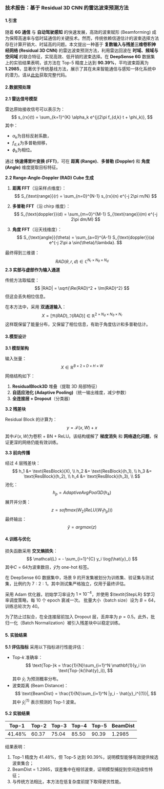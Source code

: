 ### 技术报告：基于 Residual 3D CNN 的雷达波束预测方法

#### 1.引言

随着 **6G 通信** 与 **自动驾驶感知** 的快速发展，高效的波束赋形 (Beamforming) 成为保障高速率与低时延通信的关键技术。然而，传统依赖信道估计的波束选择方法存在计算开销大、时延高的问题。本文提出一种基于 **复数输入与残差三维卷积神经网络 (Residual 3D CNN)** 的雷达波束预测方法，利用雷达回波在 **时域、频域与空间域** 的联合特征，实现高效、低开销的波束选择。在 **DeepSense 6G** 数据集上的实验结果表明，该方法在 Top-5 精度上达到 **90.39%**，平均波束距离为 **1.2985**，显著优于传统基线方法，展示了其在未来智能通信与感知一体化系统中的潜力。请从[此处](https://github.com/AuroraEchos/Radar-Aided-Beam-Prediction/tree/main)获取完整代码。

#### 2.数据预处理

**2.1 雷达信号模型**

雷达原始接收信号可以表示为：
$$
s_{rx}(t) = \sum_{k=1}^{K} \alpha_k e^{j(2\pi f_{d,k} t + \phi_k)},
$$
其中：

- $\alpha_k$为目标反射系数，
- $f_{d,k}$为多普勒频移，
- $\phi_k$为相位。

通过 **快速傅里叶变换 (FFT)**，可在 **距离 (Range)**、**多普勒 (Doppler)** 和 **角度 (Angle)** 维度提取目标特征。

**2.2 Range-Angle-Doppler (RAD) Cube 生成**

1. **距离 FFT**（沿采样点维度）：
   $$
   S_{\text{range}}(r) = \sum_{n=0}^{N-1} s_{rx}(n) e^{-j 2\pi rn/N}
   $$
   
2. **多普勒 FFT**（沿 chirp 维度）：
   $$
   S_{\text{doppler}}(d) = \sum_{m=0}^{M-1} S_{\text{range}}(m) e^{-j 2\pi dm/M}
   $$
   
3. **角度 FFT**（沿天线维度）：
   $$
   S_{\text{angle}}(\theta) = \sum_{a=0}^{A-1} S_{\text{doppler}}(a) e^{-j 2\pi a \sin(\theta)/\lambda}.
   $$

最终得到三维谱：
$$
RAD(\theta, r, d) \in \mathbb{C}^{N_r \times N_\theta \times N_d}
$$
**2.3 实部与虚部作为输入通道**

传统方法取幅度：
$$
|RAD| = \sqrt{\Re(RAD)^2 + \Im(RAD)^2}
$$
但这会丢失相位信息。

在本方法中，采用 **双通道输入**：
$$
X = [\Re(RAD), \Im(RAD)] \in \mathbb{R}^{2 \times N_d \times N_\theta \times N_r}
$$
这样既保留了能量分布，又保留了相位信息，有助于角度估计和多普勒估计。

#### 3.模型设计

**3.1 模型架构**

输入张量：
$$
X \in \mathbb{R}^{B \times 2 \times D \times H \times W}
$$
网络结构如下：

1. **ResidualBlock3D** 堆叠（提取 3D 局部特征）
2. **自适应池化 (Adaptive Pooling)**（统一输出维度，减少参数）
3. **全连接层 + Dropout**（分类器）

**3.2 残差块**

Residual Block 的计算为：
$$
y = \mathcal{F}(x, W) + x
$$
其中$\mathcal{F}(x, W)$为卷积 + BN + ReLU。该结构缓解了 **梯度消失** 和 **网络退化问题**，保证更深的网络仍能有效训练。

**3.3 前向传播**

经过 4 层残差块：
$$
h_1 &= \text{ResBlock}(X), \\
h_2 &= \text{ResBlock}(h_1), \\
h_3 &= \text{ResBlock}(h_2), \\
h_4 &= \text{ResBlock}(h_3), \\
$$
池化：
$$
h_p = AdaptiveAvgPool3D(h_4)
$$
展开并分类：
$$
z = softmax(W_2(ReLU(W_1h_p)))
$$
最终输出：
$$
\hat{y} = argmax(z)
$$

#### 4.训练与优化

损失函数采用 **交叉熵损失**：
$$
\mathcal{L} = - \sum_{i=1}^{C} y_i \log(\hat{y}_i)
$$
其中$C=64$为波束数目，$\hat{y}$为 one-hot 标签。

在 DeepSense 6G 数据集中，场景 9 的开发集被划分为训练集、验证集与测试集，比例约为 $7:2:1$。其中测试集严格独立，仅用于最终评估。

采用 Adam 优化器，初始学习率设为 $1\times 10^{-4}$，并使用 $\textit{StepLR} $学习率调度策略，每 10 个 epoch 衰减一次。  批量大小（batch size）设为 $B=64$，训练总轮次为 40。

为了防止过拟合，在全连接层前加入 Dropout 层，丢弃率为 $p=0.5$。此外，批归一化（Batch Normalization）被引入残差块中以稳定训练。

#### 5. 实验结果

**5.1 评估指标**
采用以下指标进行性能评估：

- Top-$k$ 准确率：
$$
\text{Top-}k = \frac{1}{N}\sum_{i=1}^N \mathbf{1}(y_i \in \text{Top-}k(\hat{y}_i)),
$$
其中 $\hat{y}_i$ 为预测概率分布。
- 波束距离 (Beam Distance)：
$$
\text{BeamDist} = \frac{1}{N}\sum_{i=1}^N |y_i - \hat{y}_i^{(1)}|,
$$
其中 $\hat{y}_i^{(1)}$ 表示预测的 Top-1 波束。

**5.2 实验结果**

| Top-1  | Top-2 | Top-3 | Top-4 | Top-5 | BeamDist |
| ------ | ----- | ----- | ----- | ----- | -------- |
| 41.48% | 60.37 | 75.04 | 85.50 | 90.39 | 1.2985   |

结果表明：

1. Top-1 精度为 41.48%，但 Top-5 达到 90.39%，说明模型能够有效提供候选波束集合；
2. BeamDist = 1.2985，误差集中在相邻波束，证明模型捕捉到空间连续性特征；
3. 与传统方法相比，本方法在低复杂度前提下取得更优性能。